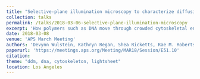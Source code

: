 ```yaml
---
title: "Selective-plane illumination microscopy to characterize diffusion of DNA in cytoskeletal networks"
collection: talks
permalink: /talks/2018-03-06-selective-plane-illumination-microscopy
excerpt: 'How polymers such as DNA move through crowded cytoskeletal environments has yet to be fully understood. New techniques to quantitatively characterize how the dynamics may differ from simple diffusion and to link those anomalous dynamics of DNA to properties of the crowding cytoskeletal network are required. Here we demonstrate a technique that measures the ensemble and single molecule dynamics over a large range of time and length scales. We use selective-plane illumination microscopy (SPIM) to observe the dynamics of fluorescently labeled DNA molecules in varying networks of actin and microtubules. Due to the Gaussian nature of the excitation light-sheet, we use single molecule tracking in the region with high optical sectioning and capture ensemble dynamics in the regions with low optical sectioning. We use differential dynamic microscopy (DDM) to analyze ensemble dynamics. Using SPIM and DDM, we efficiently obtain single-molecule and ensemble dynamics from the same time-series of images. Additionally, we can image and measure the dynamics of the three-dimensional network. Our use of single-molecule tracking and DDM on the same image acquired with SPIM could be extended to characterizing in vivo dynamics or other complex fluids with non-ergodic behavior.'
date: 2018-03-08
venue: 'APS March Meeting'
authors: 'Devynn Wulstein, Kathryn Regan, Shea Ricketts, Rae M. Robertson-Anderson, Ryan McGorty'
paperurl: 'https://meetings.aps.org/Meeting/MAR18/Session/E51.10'
citation: 
theme: "ddm, dna, cytoskeleton, lightsheet"
location: Los Angeles
---
```


